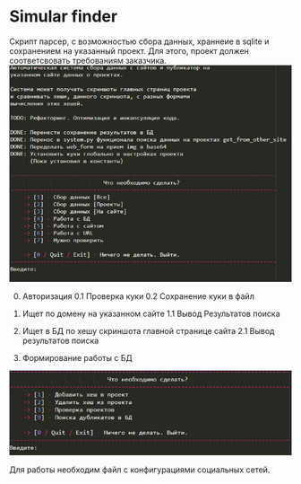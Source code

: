 # Simular finder
Скрипт парсер, с возможностью сбора данных, храннеие в sqlite и сохранением на
указанный проект. Для этого, проект должен соответсвовать требованиям заказчика.
![Main Logo](/img/1.png)

0. Авторизация
    0.1 Проверка куки
    0.2 Сохранение куки в файл

1. Ищет по домену на указанном сайте
    1.1 Вывод Результатов поиска
2. Ищет в БД по хешу скриншота главной странице сайта
    2.1 Вывод результатов поиска
3. Формирование работы с БД

![DB work menu](/img/2.png)

Для работы необходим файл с конфигурациями социальных сетей.
